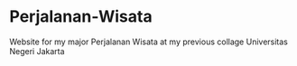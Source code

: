# Perjalanan-Wisata
 Website for my major Perjalanan Wisata at my previous collage Universitas Negeri Jakarta
